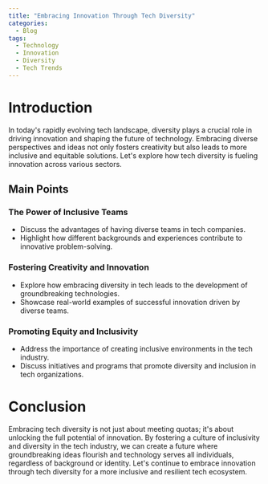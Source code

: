 ```yaml
---
title: "Embracing Innovation Through Tech Diversity"
categories:
  - Blog
tags:
  - Technology
  - Innovation
  - Diversity
  - Tech Trends
---
```


# Introduction
In today's rapidly evolving tech landscape, diversity plays a crucial role in driving innovation and shaping the future of technology. Embracing diverse perspectives and ideas not only fosters creativity but also leads to more inclusive and equitable solutions. Let's explore how tech diversity is fueling innovation across various sectors.

## Main Points
### The Power of Inclusive Teams
- Discuss the advantages of having diverse teams in tech companies.
- Highlight how different backgrounds and experiences contribute to innovative problem-solving.

### Fostering Creativity and Innovation
- Explore how embracing diversity in tech leads to the development of groundbreaking technologies.
- Showcase real-world examples of successful innovation driven by diverse teams.

### Promoting Equity and Inclusivity
- Address the importance of creating inclusive environments in the tech industry.
- Discuss initiatives and programs that promote diversity and inclusion in tech organizations.

# Conclusion
Embracing tech diversity is not just about meeting quotas; it's about unlocking the full potential of innovation. By fostering a culture of inclusivity and diversity in the tech industry, we can create a future where groundbreaking ideas flourish and technology serves all individuals, regardless of background or identity. Let's continue to embrace innovation through tech diversity for a more inclusive and resilient tech ecosystem.